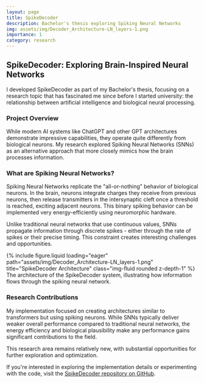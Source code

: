 ```yaml
---
layout: page
title: SpikeDecoder
description: Bachelor's thesis exploring Spiking Neural Networks
img: assets/img/Decoder_Architecture-LN_layers-1.png
importance: 1
category: research
---
```


## SpikeDecoder: Exploring Brain-Inspired Neural Networks

I developed SpikeDecoder as part of my Bachelor's thesis, focusing on a research topic that has fascinated me since before I started university: the relationship between artificial intelligence and biological neural processing.

### Project Overview

While modern AI systems like ChatGPT and other GPT architectures demonstrate impressive capabilities, they operate quite differently from biological neurons. My research explored Spiking Neural Networks (SNNs) as an alternative approach that more closely mimics how the brain processes information.

### What are Spiking Neural Networks?

Spiking Neural Networks replicate the "all-or-nothing" behavior of biological neurons. In the brain, neurons integrate charges they receive from previous neurons, then release transmitters in the intersynaptic cleft once a threshold is reached, exciting adjacent neurons. This binary spiking behavior can be implemented very energy-efficiently using neuromorphic hardware.

Unlike traditional neural networks that use continuous values, SNNs propagate information through discrete spikes - either through the rate of spikes or their precise timing. This constraint creates interesting challenges and opportunities.

<div class="row">
    <div class="col-sm mt-3 mt-md-0">
        {% include figure.liquid loading="eager" path="assets/img/Decoder_Architecture-LN_layers-1.png" title="SpikeDecoder Architecture" class="img-fluid rounded z-depth-1" %}
    </div>
</div>
<div class="caption">
    The architecture of the SpikeDecoder system, illustrating how information flows through the spiking neural network.
</div>

### Research Contributions

My implementation focused on creating architectures similar to transformers but using spiking neurons. While SNNs typically deliver weaker overall performance compared to traditional neural networks, the energy efficiency and biological plausibility make any performance gains significant contributions to the field.

This research area remains relatively new, with substantial opportunities for further exploration and optimization.

If you're interested in exploring the implementation details or experimenting with the code, visit the [SpikeDecoder repository on GitHub](https://github.com/ClaasBeger/SpikeDecoder).